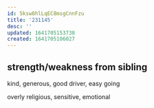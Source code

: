 ```yaml
---
id: 5ksw8hlLqEC8msgCnnFzu
title: '231145'
desc: ''
updated: 1641705153738
created: 1641705106027
---
```


## strength/weakness from sibling

kind, generous, good driver, easy going

overly religious, sensitive, emotional

